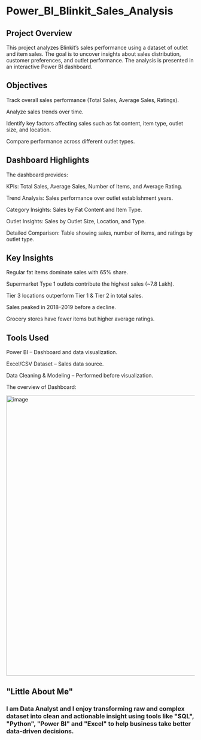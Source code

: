 # Power_BI_Blinkit_Sales_Analysis
## Project Overview

This project analyzes Blinkit’s sales performance using a dataset of outlet and item sales. The goal is to uncover insights about sales distribution, customer preferences, and outlet performance. The analysis is presented in an interactive Power BI dashboard.

## Objectives

Track overall sales performance (Total Sales, Average Sales, Ratings).

Analyze sales trends over time.

Identify key factors affecting sales such as fat content, item type, outlet size, and location.

Compare performance across different outlet types.

## Dashboard Highlights

The dashboard provides:

KPIs: Total Sales, Average Sales, Number of Items, and Average Rating.

Trend Analysis: Sales performance over outlet establishment years.

Category Insights: Sales by Fat Content and Item Type.

Outlet Insights: Sales by Outlet Size, Location, and Type.

Detailed Comparison: Table showing sales, number of items, and ratings by outlet type.

## Key Insights

Regular fat items dominate sales with 65% share.

Supermarket Type 1 outlets contribute the highest sales (~7.8 Lakh).

Tier 3 locations outperform Tier 1 & Tier 2 in total sales.

Sales peaked in 2018–2019 before a decline.

Grocery stores have fewer items but higher average ratings.

## Tools Used

Power BI – Dashboard and data visualization.

Excel/CSV Dataset – Sales data source.

Data Cleaning & Modeling – Performed before visualization.

The overview of Dashboard:



<img width="1336" height="747" alt="image" src="https://github.com/user-attachments/assets/5261e3e2-3ae6-45c1-b289-328c46424936" />


## "Little About Me"
### I am Data Analyst and I enjoy transforming raw and complex dataset into clean and actionable insight using tools like "SQL", "Python", "Power BI" and "Excel" to help business take better data-driven   decisions.
